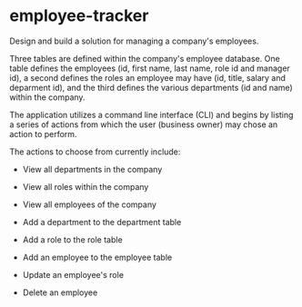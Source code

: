 # employee-tracker

Design and build a solution for managing a company's employees.

Three tables are defined within the company's employee database. One table defines the employees (id, first name, last name, role id and manager id), a second defines the roles an employee may have (id, title, salary and deparment id), and the third defines the various departments (id and name) within the company.

The application utilizes a
 command line interface (CLI) and begins by listing a series of actions from which the user (business owner) may chose an action to perform.

The actions to choose from currently include:

  * View all departments in the company
  * View all roles within the company
  * View all employees of the company

  * Add a department to the department table
  * Add a role to the role table
  * Add an employee to the employee table

  * Update an employee's role

  * Delete an employee

